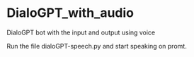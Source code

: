 # DialoGPT_with_audio
DialoGPT bot with the input and output using voice

Run the file dialoGPT-speech.py and start speaking on promt.
